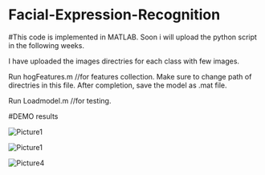# Facial-Expression-Recognition

#This code is implemented in MATLAB. Soon i will upload the python script in the following weeks. 

I have uploaded the images directries for each class with few images. 

Run hogFeatures.m //for features collection. Make sure to change path of directries in this file. After completion, save the model as .mat file.

Run Loadmodel.m //for testing.

#DEMO results

![Picture1](https://user-images.githubusercontent.com/43944394/69815825-7ba47500-123a-11ea-8ba1-dfc9ea6dc888.jpg)  

![Picture1](https://user-images.githubusercontent.com/43944394/69815825-7ba47500-123a-11ea-8ba1-dfc9ea6dc888.jpg)

![Picture4](https://user-images.githubusercontent.com/43944394/69815896-a989b980-123a-11ea-90bd-bf908c3ade8e.jpg) 







